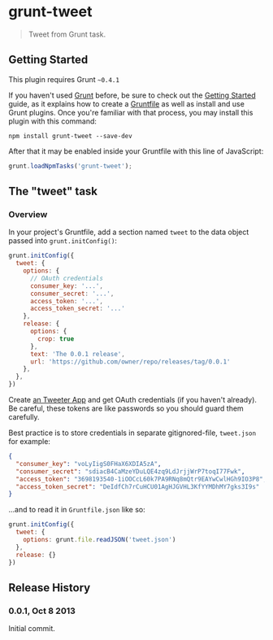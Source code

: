 # grunt-tweet

> Tweet from Grunt task.

## Getting Started
This plugin requires Grunt `~0.4.1`

If you haven't used [Grunt](http://gruntjs.com/) before, be sure to check out the [Getting Started](http://gruntjs.com/getting-started) guide, as it explains how to create a [Gruntfile](http://gruntjs.com/sample-gruntfile) as well as install and use Grunt plugins. Once you're familiar with that process, you may install this plugin with this command:

```shell
npm install grunt-tweet --save-dev
```

After that it may be enabled inside your Gruntfile with this line of JavaScript:

```js
grunt.loadNpmTasks('grunt-tweet');
```

## The "tweet" task

### Overview
In your project's Gruntfile, add a section named `tweet` to the data object passed into `grunt.initConfig()`:

```js
grunt.initConfig({
  tweet: {
    options: {
      // OAuth credentials
      consumer_key: '...',
      consumer_secret: '...',
      access_token: '...',
      access_token_secret: '...'
    },
    release: {
      options: {
        crop: true
      },
      text: 'The 0.0.1 release',
      url: 'https://github.com/owner/repo/releases/tag/0.0.1'
    },
  },
})
```

Create [an Tweeter App](https://dev.twitter.com/apps/new) and get OAuth credentials (if you haven't already). Be careful, these tokens are like passwords so you should guard them carefully.

Best practice is to store credentials in separate gitignored-file, `tweet.json` for example:

```json
{
  "consumer_key": "voLyIigS0FHaX6XDIA5zA",
  "consumer_secret": "sdiacB4CaMzeYDuLQE4zq9LdJrjjWrP7toqI77Fwk",
  "access_token": "3698193540-1iOOCcL60k7PA9RNq8mQtr9EAYwCwlHGh9IO3P8",
  "access_token_secret": "DeIdfCh7rCuHCU01AgHJGVHL3KfYYMDhMY7gks3I9s"
}
```

…and to read it in `Gruntfile.json` like so:

```js
grunt.initConfig({
  tweet: {
    options: grunt.file.readJSON('tweet.json')
  },
  release: {}
})
```

## Release History
### 0.0.1, Oct 8 2013
Initial commit.

